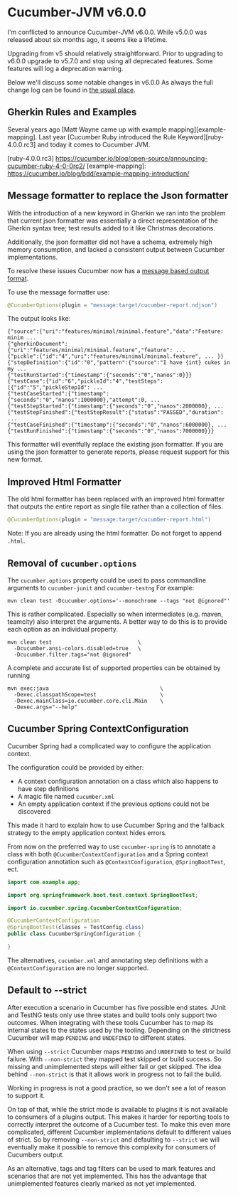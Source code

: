 Cucumber-JVM v6.0.0
===================

I'm conflicted to announce Cucumber-JVM v6.0.0. While v5.0.0 was released about
six months ago, it seems like a lifetime.

Upgrading from v5 should relatively straightforward. Prior to upgrading to 
v6.0.0 upgrade to v5.7.0 and stop using all deprecated features. Some features
will log a deprecation warning.

Below we'll discuss some notable changes in v6.0.0 As always the full change log
can be found in [the usual place](../CHANGELOG.md).

Gherkin Rules and Examples
--------------------------

Several years ago [Matt Wayne came up with example mapping][example-mapping]. 
Last year [Cucumber Ruby introduced the Rule Keyword][ruby-4.0.0.rc3] and today
it comes to Cucumber JVM.  

[ruby-4.0.0.rc3] https://cucumber.io/blog/open-source/announcing-cucumber-ruby-4-0-0rc2/
[example-mapping]: https://cucumber.io/blog/bdd/example-mapping-introduction/

Message formatter to replace the Json formatter
-----------------------------------------------

With the introduction of a new keyword in Gherkin we ran into the problem that
current json formatter was essentially a direct representation of the Gherkin
syntax tree; test results added to it like Christmas decorations. 

Additionally, the json formatter did not have a schema, extremely high memory
consumption, and lacked a consistent output between Cucumber implementations. 

To resolve these issues Cucumber now has a [message based output format](cucumber-messages).

To use the message formatter use:

```java
@CucumberOptions(plugin = "message:target/cucumber-report.ndjson")
```

The output looks like:

```ndjson
{"source":{"uri":"features/minimal/minimal.feature","data":"Feature: minim ...
{"gherkinDocument":{"uri":"features/minimal/minimal.feature","feature": ... 
{"pickle":{"id":"4","uri":"features/minimal/minimal.feature", ... }}
{"stepDefinition":{"id":"0","pattern":{"source":"I have {int} cukes in my ...
{"testRunStarted":{"timestamp":{"seconds":"0","nanos":0}}}
{"testCase":{"id":"6","pickleId":"4","testSteps":[{"id":"5","pickleStepId": ...
{"testCaseStarted":{"timestamp":{"seconds":"0","nanos":1000000},"attempt":0, ...
{"testStepStarted":{"timestamp":{"seconds":"0","nanos":2000000}, ...
{"testStepFinished":{"testStepResult":{"status":"PASSED","duration": ...
{"testCaseFinished":{"timestamp":{"seconds":"0","nanos":6000000}, ...
{"testRunFinished":{"timestamp":{"seconds":"0","nanos":7000000}}}
```

This formatter will eventfully replace the existing json formatter. If you are
using the json formatter to generate reports, please request support for this
new format.

[cucumber-messages]: https://github.com/cucumber/cucumber/tree/master/messages 

Improved Html Formatter
-----------------------

The old html formatter has been replaced with an improved html formatter that
outputs the entire report as single file rather than a collection of files.

```java
@CucumberOptions(plugin = "message:target/cucumber-report.html")
```

Note: If you are already using the html formatter. Do not forget to append 
`.html`.

Removal of `cucumber.options`
-----------------------------

The `cucumber.options` property could be used to pass commandline arguments to
`cucumber-junit` and `cucumber-testng` For example: 

```shell script
mvn clean test -Dcucumber.options='--monochrome --tags "not @ignored"'
```

This is rather complicated. Especially so when intermediates (e.g. maven,
teamcity) also interpret the arguments. A better way to do this is to provide
each option as an individual property.

```shell script
mvn clean test                           \ 
  -Dcucumber.ansi-colors.disabled=true   \
  -Dcucumber.filter.tags="not @ignored"
```

A complete and accurate list of supported properties can be obtained by running

```shell script
mvn exec:java                                   \ 
  -Dexec.classpathScope=test                    \
  -Dexec.mainClass=io.cucumber.core.cli.Main    \
  -Dexec.args="--help"
```

Cucumber Spring ContextConfiguration
------------------------------------

Cucumber Spring had a complicated way to configure the application context.

The configuration could be provided by either:
 * A context configuration annotation on a class which also happens to have
   step definitions
 * A magic file named `cucumber.xml`
 * An empty application context if the previous options could not be discovered

This made it hard to explain how to use Cucumber Spring and the fallback
strategy to the empty application context hides errors.

From now on the preferred way to use `cucumber-spring` is to annotate a class
with both `@CucumberContextConfiguration` and a Spring context configuration
annotation such as `@ContextConfiguration`, `@SpringBootTest`, ect.

```java
import com.example.app;

import org.springframework.boot.test.context.SpringBootTest;

import io.cucumber.spring.CucumberContextConfiguration;

@CucumberContextConfiguration
@SpringBootTest(classes = TestConfig.class)
public class CucumberSpringConfiguration {

}
```

The alternatives, `cucumber.xml` and annotating step definitions with a
`@ContextConfiguration` are no longer supported.

Default to --strict
-------------------

After execution a scenario in Cucumber has five possible end states. JUnit and
TestNG tests only use three states and build tools only support two outcomes.
When integrating with these tools Cucumber has to map its internal states to the
states used by the tooling. Depending on the strictness Cucumber will map
`PENDING` and `UNDEFINED` to different states.

When using `--strict` Cucumber maps `PENDING` and `UNDEFINED` to test or build
failure. With `--non-strict` they mapped test skipped or build success. So
missing and unimplemented steps will either fail or get skipped. The idea
behind `--non-strict` is that it allows work in progress not to fail the build. 

Working in progress is not a good practice, so we don't see a lot of reason
to support it.

On top of that, while the strict mode is available to plugins it is not
available to consumers of a plugins output. This makes it harder for reporting
tools to correctly interpret the outcome of a Cucumber test. To make this even
more complicated, different Cucumber implementations default to different values
of strict. So by removing `--non-strict` and defaulting to `--strict` we will
eventually make it possible to remove this complexity for consumers of Cucumbers
output.

As an alternative, tags and tag filters can be used to mark features and
scenarios that are not yet implemented. This has the advantage that
unimplemented features clearly marked as not yet implemented.
